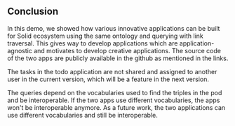## Conclusion

In this demo, we showed how various innovative applications can be built for Solid ecosystem using the same ontology and querying with link traversal. This gives way to develop applications which are application-agnostic and motivates to develop creative applications. The source code of the two apps are publicly available in the github as mentioned in the links. 

The tasks in the todo application are not shared and assigned to another user in the current version, which will be a feature in the next version. 

The queries depend on the vocabularies used to find the triples in the pod and be interoperable. If the two apps use different vocabularies, the apps won't be interoperable anymore. As a future work, the two applications can use different vocabularies and still be interoperable.  